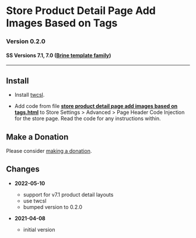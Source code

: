 # Store Product Detail Page Add Images Based on Tags

### Version 0.2.0

#### SS Versions 7.1, 7.0 ([Brine template family][1])

---

## Install

* Install [twcsl][2].
  
* Add code from file
  **[store product detail page add images based on tags.html][3]** to
  Store Settings > Advanced > Page Header Code Injection for the store page.
  Read the code for any instructions within.

## Make a Donation

Please consider [making a donation][4].

## Changes

* **2022-05-10**

  * support for v7.1 product detail layouts
  * use twcsl
  * bumped version to 0.2.0
  
* **2021-04-08**

  * initial version

[1]: https://support.squarespace.com/hc/en-us/articles/212512738-Brine-template-family
[2]: https://github.com/tomsWebConsulting/twcsl#install-options
[3]: store%20product%20detail%20page%20add%20images%20based%20on%20tags.html#L1
[4]: https://github.com/tomsWebConsulting/twcsl#make-a-donation
